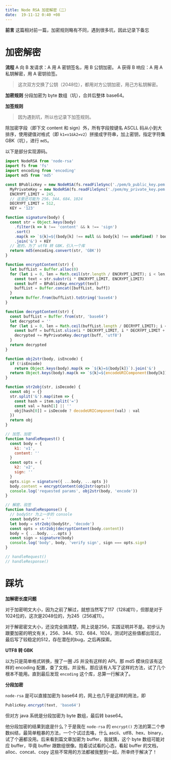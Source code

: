 ```yaml
---
title: Node RSA 加密解密（二）
date:  19-11-12 0:40 +08
---
```


**前言**
这篇相对前一篇，加密规则略有不同，遇到很多坑，因此记录下备忘

# 加密解密

**流程**
A 向 B 发请求：A 用 A 密钥签名，用 B 公钥加密。
A 获得 B 响应：A 用 A 私钥解密，用 A 密钥验签。

> 这次双方交换了公钥（2048位），都用对方公钥加密，用己方私钥解密。

**加密规则**
分段加密为 byte 数组（坑），合并后整体 base64。

**加签规则**
> 因为遇到坑，所以也记录下加签规则。

除加密字段（即下文 content 和 sign）外，所有字段按键名 ASCLL 码从小到大排序，使用键值对格式（即 `k1=v1&k2=v2`）拼接成字符串，加上密钥，指定字符集GBK（坑），进行 `md5`。


以下是部分实现源码。

```js
import NodeRSA from 'node-rsa'
import fs from 'fs'
import encoding from 'encoding'
import md5 from 'md5'

const BPublicKey = new NodeRSA(fs.readFileSync('./pem/b_public_key.pem').toString(), 'pkcs8-public', { encryptionScheme: 'pkcs1' }),
  MyPrivateKey = new NodeRSA(fs.readFileSync('./pem/my_private_key.pem').toString(), 'pkcs8-private', { encryptionScheme: 'pkcs1' }),
  ENCRYPT_LIMIT = 245,
  // 这里还可能为 256、344、684、1024
  DECRYPT_LIMIT = 512,
  KEY = '123'

function signature(body) {
  const str = Object.keys(body)
    .filter(k => k !== 'content' && k !== 'sign')
    .sort()
    .map(k => `${k}=${(body[k] !== null && body[k] !== undefined) ? body[k] : ''}`)
    .join('&') + KEY
  // 是的，为了 utf8 转 GBK，引入一个库
  return md5(encoding.convert(str, 'GBK'))
}

function encryptContent(str) {
  let buffList = Buffer.alloc(0)
  for (let i = 0, len = Math.ceil(str.length / ENCRYPT_LIMIT); i < len; i++) {
    const text = str.substr(i * ENCRYPT_LIMIT, ENCRYPT_LIMIT)
    const buff = BPublicKey.encrypt(text)
    buffList = Buffer.concat([buffList, buff])
  }
  return Buffer.from(buffList).toString('base64')
}

function decryptContent(str) {
  const buffList = Buffer.from(str, 'base64')
  let decrypted = ''
  for (let i = 0, len = Math.ceil(buffList.length / DECRYPT_LIMIT); i < len; i++) {
    const buff = buffList.slice(i * DECRYPT_LIMIT, i * DECRYPT_LIMIT + DECRYPT_LIMIT)
    decrypted += MyPrivateKey.decrypt(buff, 'utf8')
  }
  return decrypted
}

function obj2str(body, isEncode) {
  if (!isEncode)
    return Object.keys(body).map(k => `${k}=${body[k]}`).join('&')
  return Object.keys(body).map(k => `${k}=${encodeURIComponent(body[k])}`).join('&')
}

function str2obj(str, isDecode) {
  const obj = {}
  str.split('&').map(item => {
    const hash = item.split('=')
    const val = hash[1] || ''
    obj[hash[0]] = isDecode ? decodeURIComponent(val) : val
  })
  return obj
}

// 加签、加密
function handleRequest() {
  const body = {
    k1: 'v1',
    content: ''
  }
  const opts = {
    k2: 'v2',
    sign: ''
  }
  opts.sign = signature({ ...body, ...opts })
  body.content = encryptContent(obj2str(opts))
  console.log('requested params', obj2str(body, 'encode'))
}

// 解密、验签
function handleResponse() {
  // bodyStr 为上一步的 console
  const bodyStr = ''
  let body = str2obj(bodyStr, 'decode')
  const opts = str2obj(decryptContent(body.content))
  body = { ...body, ...opts }
  const sign = signature(body)
  console.log('body', body, 'verify sign', sign === opts.sign)
}

// handleRequest()
// handleResponse()
```

# 踩坑

**加解密长度问题**

对于加密明文大小，因为之前了解过，就想当然写了117（128减11），但那是对于1024位的，这次是2048位的，为245（256减11）。

对于解密密文大小，还没完全搞清楚，网上说是256，实践证明并不是。初步认为跟要加密的明文有关，256、344、512、684、1024，测试时这些值都出现过，最后写了较稳定的512，存在潜在的bug，之后再探索。

**UTF8 转 GBK**

以为只是简单格式转换，搜了一圈 JS 并没有这样的 API。那 md5 模块应该有这样的 encoding 配置，查了文档，并没有。那应该有人写了这样的方法，试了几个根本不能用。直到最后发现 `encoding` 这个库，总算一行解决了。

**分段加密**

`node-rsa` 是可以直接加密为 base64 的，网上也几乎是这样的用法，即
```js
PublicKey.encrypt(text, 'base64')
```
但对方 java 系统是分段加密为 byte 数组，最后转 base64。

他分段加密的结果到底是什么？于是我在 `node-rsa` 的 `encrypt()` 方法的第二个参数纠结，最简单粗暴的方法，一个个试过去咯，什么 ascii、utf8、hex、binary，试了个遍都没用。后来看到篇文章加密为 buffer，我就猜，这个 byte 数组可能对应 buffer，毕竟 buffer 跟数组很像。抱着试试看的心态，看起 buffer 的文档，alloc、concat、copy 这些不常用的方法都被我整到一起，所幸终于解决了！
